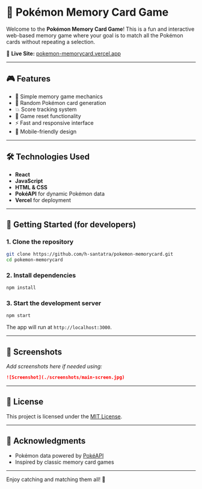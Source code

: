 # 🧠 Pokémon Memory Card Game

Welcome to the **Pokémon Memory Card Game**! This is a fun and interactive web-based memory game where your goal is to match all the Pokémon cards without repeating a selection.

🔗 **Live Site:** [pokemon-memorycard.vercel.app](https://pokemon-memorycard.vercel.app/)

---

## 🎮 Features

- 🧩 Simple memory game mechanics
- 🎴 Random Pokémon card generation
- 💥 Score tracking system
- 🔄 Game reset functionality
- ⚡ Fast and responsive interface
- 📱 Mobile-friendly design

---

## 🛠️ Technologies Used

- **React**
- **JavaScript**
- **HTML & CSS**
- **PokéAPI** for dynamic Pokémon data
- **Vercel** for deployment

---

## 🚀 Getting Started (for developers)

### 1. Clone the repository

```bash
git clone https://github.com/h-santatra/pokemon-memorycard.git
cd pokemon-memorycard
```

### 2. Install dependencies

```bash
npm install
```

### 3. Start the development server

```bash
npm start
```

The app will run at `http://localhost:3000`.

---

## 📸 Screenshots

_Add screenshots here if needed using:_

```markdown
![Screenshot](./screenshots/main-screen.jpg)
```

---

## 📄 License

This project is licensed under the [MIT License](LICENSE).

---

## 🙌 Acknowledgments

- Pokémon data powered by [PokéAPI](https://pokeapi.co/)
- Inspired by classic memory card games

---

Enjoy catching and matching them all! 🎉
